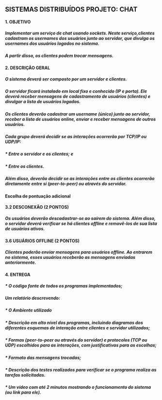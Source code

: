## SISTEMAS DISTRIBUÍDOS PROJETO: CHAT

#### 1. OBJETIVO

##### Implementar um serviço de chat usando sockets. Neste serviço,clientes cadastram os usernames dos usuários junto ao servidor, que divulga os usernames dos usuários logados no sistema.

##### A partir disso, os clientes podem trocar mensagens.

#### 2. DESCRIÇÃO GERAL

##### O sistema deverá ser composto por um servidor e clientes.

##### O servidor ficará instalado em local fixo e conhecido (IP e porta). Ele deverá receber mensagens de cadastramento de usuários (clientes) e divulgar a lista de usuários logados.

##### Os clientes deverão cadastrar um username (único) junto ao servidor, receber a lista de usuários online, enviar e receber mensagens de outros usuários.

##### Cada grupo deverá decidir se as interações ocorrerão por TCP/IP ou UDP/IP:

##### \* Entre o servidor e os clientes; e

##### \* Entre os clientes.

##### Além disso, deverão decidir se as interações entre os clientes ocorrerão diretamente entre si (peer-to-peer) ou através do servidor.

#### Escolha de pontuação adicional

#### 3.2 DESCONEXÃO (2 PONTOS)

##### Os usuários deverão descadastrar-se ao saírem do sistema. Além disso, o servidor deverá verificar se há clientes offline e removê-los de sua lista de usuários ativos.

#### 3.6 USUÁRIOS OFFLINE (2 PONTOS)

##### Clientes poderão enviar mensagens para usuários offline. Ao entrarem no sistema, esses usuários receberão as mensagens enviadas anteriormente.

#### 4. ENTREGA

##### \* O código fonte de todos os programas implementados;

##### Um relatório descrevendo:

##### \* O Ambiente utilizado

##### \* Descrição em alto nível dos programas, incluindo diagramas dos diferentes esquemas de interação entre clientes e servidor utilizados;

##### \* Formas (peer-to-peer ou através do servidor) e protocolos (TCP ou UDP) escolhidos para as interações, com justificativas para as escolhas;

##### \* Formato das mensagens trocadas;

##### \* Descrição dos testes realizados para verificar se o programa realiza as tarefas solicitadas.

##### \* Um vídeo com até 2 minutos mostrando o funcionamento do sistema (ou link para ele).
